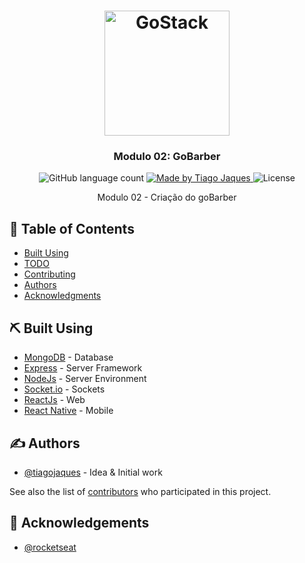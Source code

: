 <h1 align="center">
    <img alt="GoStack" src="https://rocketseat-cdn.s3-sa-east-1.amazonaws.com/bootcamp-header.png" width="200px" />
</h1>

<h3 align="center">
  Modulo 02: GoBarber
</h3>
<p align="center">
  <img alt="GitHub language count" src="https://img.shields.io/github/languages/count/rocketseat/bootcamp-gostack-desafio-01?color=%2304D361&style=for-the-badge&logo=appveyor">

  <a href="https://rocketseat.com.br">
    <img alt="Made by Tiago Jaques" src="https://img.shields.io/badge/made%20by-Tiago%20Jaques-04D361?style=for-the-badge&logo=appveyor">
  </a>

  <img alt="License" src="https://img.shields.io/badge/license-MIT-%2304D361?style=for-the-badge&logo=appveyor">
</p>

<p align="center"> 
    Modulo 02 - Criação do goBarber
    <br> 
</p>

## 📝 Table of Contents

- [Built Using](#built_using)
- [TODO](../TODO.md)
- [Contributing](../CONTRIBUTING.md)
- [Authors](#authors)
- [Acknowledgments](#acknowledgement)

## ⛏️ Built Using <a name = "built_using"></a>

- [MongoDB](https://www.mongodb.com/) - Database
- [Express](https://expressjs.com/) - Server Framework
- [NodeJs](https://nodejs.org/en/) - Server Environment
- [Socket.io](https://socket.io/) - Sockets
- [ReactJs](https://reactjs.org/) - Web
- [React Native](https://facebook.github.io/react-native/) - Mobile

## ✍️ Authors <a name = "authors"></a>

- [@tiagojaques](https://github.com/tiagojaques) - Idea & Initial work

See also the list of [contributors](https://github.com/tiagojaques/modulo02/contributors) who participated in this project.

## 🎉 Acknowledgements <a name = "acknowledgement"></a>

- [@rocketseat](https://github.com/rocketseat/)